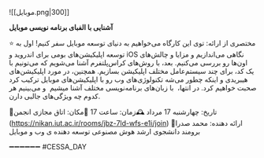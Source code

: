 
![[موبایل.png|300]]

**آشنایی با الفبای برنامه نویسی موبایل**

⭐️ مختصری از ارائه:
توی این کارگاه می‌خواهیم به دنیای توسعه موبایل سفر کنیم! اول به توسعه اپلیکیشن‌های بومی برای اندروید و iOS نگاهی می‌اندازیم و مزایا و چالش‌های اون‌ها رو بررسی می‌کنیم. بعد، با روش‌های کراس‌پلتفرم آشنا می‌شویم که می‌تونیم با یک کد، برای چند سیستم‌عامل مختلف اپلیکیشن بسازیم. همچنین، در مورد اپلیکیشن‌های هیبریدی و اینکه چطور می‌شه تکنولوژی‌های وب رو با اپلیکیشن‌های موبایل ترکیب کرد صحبت خواهیم کرد. در انتها،  با زبان‌های برنامه‌نویسی مختلف آشنا میشیم  و می‌بینیم هر کدوم چه ویژگی‌های جالبی دارن.

📆تاریخ: چهارشنبه 17 مرداد
🕰زمان: ساعت 17
📍مکان: اتاق مجازی انجمن (https://nikan.iut.ac.ir/rooms/jbz-7ld-wfs-e1i/join)
👨ارائه دهنده: محمد صدرا برومند
دانشجوی ارشد هوش مصنوعی
توسعه دهنده ی وب و موبایل

➖➖➖➖➖➖
#CESSA_DAY
